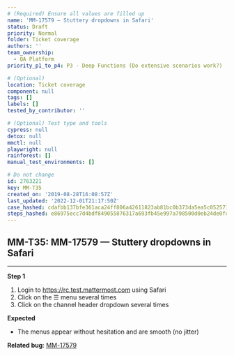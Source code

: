 ```yaml
---
# (Required) Ensure all values are filled up
name: 'MM-17579 — Stuttery dropdowns in Safari'
status: Draft
priority: Normal
folder: Ticket coverage
authors: ''
team_ownership:
  - QA Platform
priority_p1_to_p4: P3 - Deep Functions (Do extensive scenarios work?)

# (Optional)
location: Ticket coverage
component: null
tags: []
labels: []
tested_by_contributor: ''

# (Optional) Test type and tools
cypress: null
detox: null
mmctl: null
playwright: null
rainforest: []
manual_test_environments: []

# Do not change
id: 2763221
key: MM-T35
created_on: '2019-08-28T16:08:57Z'
last_updated: '2022-12-01T21:17:50Z'
case_hashed: cdafbb137bfe361aca24ff806a42611823ab81bc0b373da5ea5c05257120b4b29180990f9c9803413005ed6b2cb17b18
steps_hashed: e86975ecc7d4bdf849055876317a693fb45e997a798500d0eb24de0fd489209d4d4a79d0f984189918972b1270de1600
---
```


<!-- (Auto-generated) Based on frontmatter's "key" and "name" -->

## MM-T35: MM-17579 — Stuttery dropdowns in Safari

---

**Step 1**

1. Login to <https://rc.test.mattermost.com> using Safari
2. Click on the ☰ menu several times
3. Click on the channel header dropdown several times

**Expected**

- The menus appear without hesitation and are smooth (no jitter)

**Related bug**: [MM-17579](https://mattermost.atlassian.net/browse/MM-17579)
